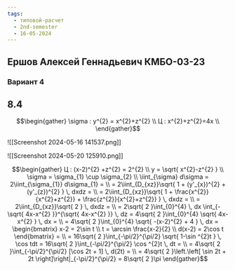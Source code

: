 ```yaml
---
tags:
  - типовой-расчет
  - 2nd-semester
  - 16-05-2024
---
```


## Ершов Алексей Геннадьевич КМБО-03-23

### Вариант 4

## 8.4

$$\begin{gather}
\sigma : y^{2} = x^{2}+z^{2} \\
Ц : x^{2}+z^{2}=4x \\
\end{gather}$$

![[Screenshot 2024-05-16 141537.png]]

![[Screenshot 2024-05-20 125910.png]]

$$\begin{gather}
Ц : (x-2)^{2} +z^{2} = 2^{2} \\
y = \sqrt{ x^{2}-z^{2} } \\
\sigma = \sigma_{1} \cup \sigma_{2} \\
\iint_{\sigma} d\sigma = 2\iint_{\sigma_{1}} d\sigma_{1} = \\
= 2\iint_{D_{xz}}\sqrt{ 1 + (y'_{x})^{2} + (y'_{z})^{2} } \, dxdz = \\
= 2\iint_{D_{xz}}\sqrt{ 1 + \frac{x^{2}}{x^{2}+z^{2}} + \frac{z^{2}}{x^{2}+z^{2}} } \, dxdz = \\
= 2\iint_{D_{xz}}\sqrt{ 2 } \, dxdz = \\
= 2\sqrt{ 2 }\int_{0}^{4} \, dx \int_{-\sqrt{ 4x-x^{2} }}^{\sqrt{ 4x-x^{2} }} \, dz = 4\sqrt{ 2 }\int_{0}^{4} \sqrt{ 4x-x^{2} } \, dx = \\
= 4\sqrt{ 2 }\int_{0}^{4} \sqrt{ -(x-2)^{2} + 4 } \, dx = \begin{bmatrix}
x-2 = 2\sin t \\
t = \arcsin \frac{x-2}{2} \\
d(x-2) = 2\cos t
\end{bmatrix} = \\
= 16\sqrt{ 2 }\int_{-\pi/2}^{\pi/2} \sqrt{ 1-\sin ^{2}t } \, \cos tdt = 16\sqrt{ 2 }\int_{-\pi/2}^{\pi/2} \cos ^{2}t \, dt = \\
= 4\sqrt{ 2 }\int_{-\pi/2}^{\pi/2} [\cos 2t + 1] \, d(2t) = \\
= 4\sqrt{ 2 }\left.\left[ \sin 2t + 2t \right]\right|_{-\pi/2}^{\pi/2} = 8\sqrt{ 2 }\pi
\end{gather}$$
